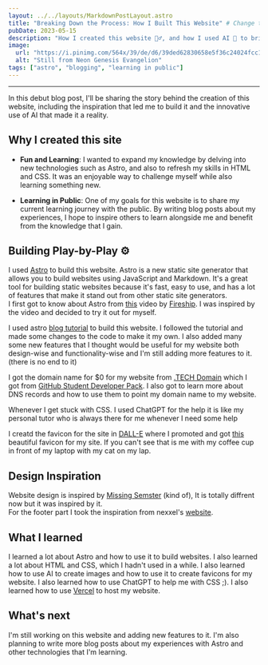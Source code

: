 ```yaml
---
layout: ../../layouts/MarkdownPostLayout.astro
title: "Breaking Down the Process: How I Built This Website" # Change this to match the new slug
pubDate: 2023-05-15
description: "How I created this website 🧙‍♂️, and how I used AI 🤖 to bring it to life."
image:
  url: "https://i.pinimg.com/564x/39/de/d6/39ded62830658e5f36c24024fcc18eea.jpg"
  alt: "Still from Neon Genesis Evangelion"
tags: ["astro", "blogging", "learning in public"]
---
```


---

In this debut blog post, I'll be sharing the story behind the creation of this website, including the inspiration that led me to build it and the innovative use of AI that made it a reality.

## Why I created this site

- **Fun and Learning**: I wanted to expand my knowledge by delving into new technologies such as Astro, and also to refresh my skills in HTML and CSS. It was an enjoyable way to challenge myself while also learning something new.

- **Learning in Public**: One of my goals for this website is to share my current learning journey with the public. By writing blog posts about my experiences, I hope to inspire others to learn alongside me and benefit from the knowledge that I gain.

## Building Play-by-Play ⚙️

I used [Astro](https://astro.build/) to build this website. Astro is a new static site generator that allows you to build websites using JavaScript and Markdown. It's a great tool for building static websites because it's fast, easy to use, and has a lot of features that make it stand out from other static site generators.  
I first got to know about Astro from [this](https://youtu.be/gxBkghlglTg) video by [Fireship](https://www.youtube.com/@Fireship). I was inspired by the video and decided to try it out for myself.

I used astro [blog tutorial](https://docs.astro.build/en/tutorial/0-introduction/) to build this website. I followed the tutorial and made some changes to the code to make it my own. I also added many some new features that I thought would be useful for my website both design-wise and functionality-wise and I'm still adding more features to it. (there is no end to it)

I got the domain name for $0 for my website from [.TECH Domain](https://get.tech/) which I got from [GitHub Student Developer Pack](https://education.github.com/pack).
I also got to learn more about DNS records and how to use them to point my domain name to my website.

Whenever I get stuck with CSS. I used ChatGPT for the help it is like my personal tutor who is always there for me whenever I need some help

I creatd the favicon for the site in [DALL-E](https://labs.openai.com) where I promoted and got [this](public/favicon.ico) beautiful favicon for my site. If you can't see that is me with my coffee cup in front of my laptop with my cat on my lap.

## Design Inspiration

Website design is inspired by [Missing Semster](https://missing.csail.mit.edu/) (kind of), It is totally diffrent now but it was inspired by it.  
For the footer part I took the inspiration from nexxel's [website](https://nexxel.dev/).

## What I learned

I learned a lot about Astro and how to use it to build websites. I also learned a lot about HTML and CSS, which I hadn't used in a while. I also learned how to use AI to create images and how to use it to create favicons for my website. I also learned how to use ChatGPT to help me with CSS ;). I also learned how to use [Vercel](https://vercel.com/) to host my website.

## What's next

I'm still working on this website and adding new features to it. I'm also planning to write more blog posts about my experiences with Astro and other technologies that I'm learning.
